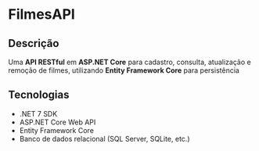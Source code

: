# FilmesAPI

## Descrição
Uma **API RESTful** em **ASP.NET Core** para cadastro, consulta, atualização e remoção de filmes, utilizando **Entity Framework Core** para persistência

## Tecnologias
- .NET 7 SDK  
- ASP.NET Core Web API  
- Entity Framework Core  
- Banco de dados relacional (SQL Server, SQLite, etc.)  
